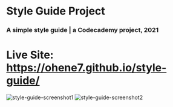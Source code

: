 # Style Guide Project
### A simple style guide | a Codecademy project, 2021


# Live Site: https://ohene7.github.io/style-guide/

![style-guide-screenshot1](https://user-images.githubusercontent.com/73366421/103450127-bff51680-4c7f-11eb-909f-5a8b2a2e3f9e.png)
![style-guide-screenshot2](https://user-images.githubusercontent.com/73366421/103450128-c1beda00-4c7f-11eb-8e29-b95018ce8ac5.png)
